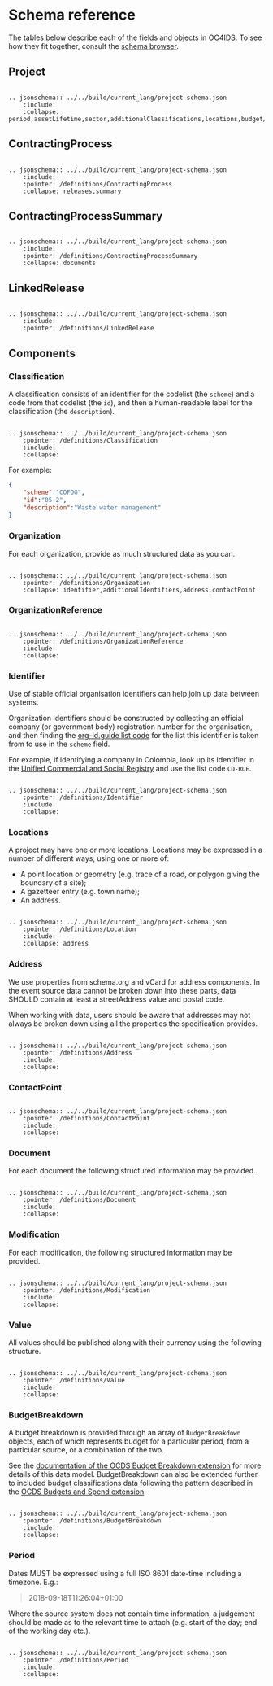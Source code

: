 <style><!--
.wy-nav-content {
    max-width: 1200px;
}
--></style>

# Schema reference

The tables below describe each of the fields and objects in OC4IDS. To see how they fit together, consult the [schema browser](browser.md).

## Project

```eval_rst

.. jsonschema:: ../../build/current_lang/project-schema.json
    :include:
    :collapse: period,assetLifetime,sector,additionalClassifications,locations,budget/amount,budget/budgetBreakdown,parties,documents,contractingProcesses
```

## ContractingProcess


```eval_rst

.. jsonschema:: ../../build/current_lang/project-schema.json
    :include:
    :pointer: /definitions/ContractingProcess
    :collapse: releases,summary

```

## ContractingProcessSummary


```eval_rst

.. jsonschema:: ../../build/current_lang/project-schema.json
    :include:
    :pointer: /definitions/ContractingProcessSummary
    :collapse: documents

```

## LinkedRelease

```eval_rst

.. jsonschema:: ../../build/current_lang/project-schema.json
    :include:
    :pointer: /definitions/LinkedRelease

```


## Components

### Classification

A classification consists of an identifier for the codelist (the `scheme`) and a code from that codelist (the `id`), and then a human-readable label for the classification (the `description`).

```eval_rst

.. jsonschema:: ../../build/current_lang/project-schema.json
    :pointer: /definitions/Classification
    :include:
    :collapse:

```

For example:

```json
{
    "scheme":"COFOG",
    "id":"05.2",
    "description":"Waste water management"
}
```

### Organization

For each organization, provide as much structured data as you can.

```eval_rst

.. jsonschema:: ../../build/current_lang/project-schema.json
    :pointer: /definitions/Organization
    :collapse: identifier,additionalIdentifiers,address,contactPoint

```

### OrganizationReference

```eval_rst

.. jsonschema:: ../../build/current_lang/project-schema.json
    :pointer: /definitions/OrganizationReference
    :include:
    :collapse:

```

### Identifier

Use of stable official organisation identifiers can help join up data between systems.

Organization identifiers should be constructed by collecting an official company (or government body) registration number for the organisation, and then finding the [org-id.guide list code](http://www.org-id.guide) for the list this identifier is taken from to use in the `scheme` field.

For example, if identifying a company in Colombia, look up its identifier in the [Unified Commercial and Social Registry](http://org-id.guide/list/CO-RUE) and use the list code `CO-RUE`.

```eval_rst

.. jsonschema:: ../../build/current_lang/project-schema.json
    :pointer: /definitions/Identifier
    :include:
    :collapse:

```


### Locations

A project may have one or more locations. Locations may be expressed in a number of different ways, using one or more of:

* A point location or geometry (e.g. trace of a road, or polygon giving the boundary of a site);
* A gazetteer entry (e.g. town name);
* An address.

```eval_rst

.. jsonschema:: ../../build/current_lang/project-schema.json
    :pointer: /definitions/Location
    :include:
    :collapse: address

```

### Address

We use properties from schema.org and vCard for address components. In the event source data cannot be broken down into these parts, data SHOULD contain at least a streetAddress value and postal code.

When working with data, users should be aware that addresses may not always be broken down using all the properties the specification provides.

```eval_rst

.. jsonschema:: ../../build/current_lang/project-schema.json
    :pointer: /definitions/Address
    :include:
    :collapse:

```

### ContactPoint

```eval_rst

.. jsonschema:: ../../build/current_lang/project-schema.json
    :pointer: /definitions/ContactPoint
    :include:
    :collapse:

```

### Document

For each document the following structured information may be provided.

```eval_rst

.. jsonschema:: ../../build/current_lang/project-schema.json
    :pointer: /definitions/Document
    :include:
    :collapse:

```

### Modification

For each modification, the following structured information may be provided.

```eval_rst

.. jsonschema:: ../../build/current_lang/project-schema.json
    :pointer: /definitions/Modification
    :include:
    :collapse:

```


### Value

All values should be published along with their currency using the following structure.

```eval_rst

.. jsonschema:: ../../build/current_lang/project-schema.json
    :pointer: /definitions/Value
    :include:
    :collapse:

```


### BudgetBreakdown

A budget breakdown is provided through an array of `BudgetBreakdown` objects, each of which represents budget for a particular period, from a particular source, or a combination of the two.

See the [documentation of the OCDS Budget Breakdown extension](https://github.com/open-contracting-extensions/ocds_budget_breakdown_extension) for more details of this data model. BudgetBreakdown can also be extended further to included budget classifications data following the pattern described in the [OCDS Budgets and Spend extension](https://github.com/open-contracting-extensions/ocds_budget_and_spend_extension).

```eval_rst

.. jsonschema:: ../../build/current_lang/project-schema.json
    :pointer: /definitions/BudgetBreakdown
    :include:
    :collapse:

```

### Period

Dates MUST be expressed using a full ISO 8601 date-time including a timezone. E.g.:

> 2018-09-18T11:26:04+01:00

Where the source system does not contain time information, a judgement should be made as to the relevant time to attach (e.g. start of the day; end of the working day etc.).

```eval_rst

.. jsonschema:: ../../build/current_lang/project-schema.json
    :pointer: /definitions/Period
    :include:
    :collapse:

```
